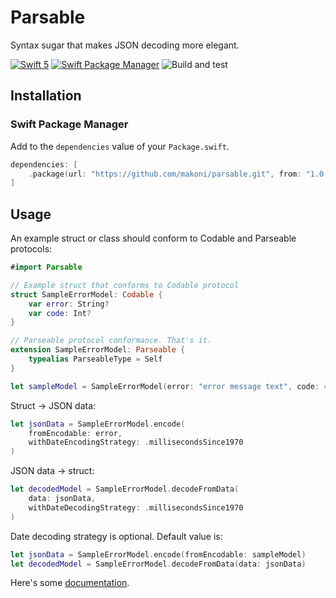 # Parsable

Syntax sugar that makes JSON decoding more elegant.

[![Swift 5](https://img.shields.io/badge/swift-5.5-orange.svg?style=flat)](http://swift.org) [![Swift Package Manager](https://img.shields.io/badge/SPM-compatible-4BC51D.svg?style=flat)](https://swift.org/package-manager/) ![Build and test](https://github.com/makoni/parsable/workflows/Build%20and%20test/badge.svg?branch=master)


## Installation

### Swift Package Manager

Add to the `dependencies` value of your `Package.swift`.

```swift
dependencies: [
    .package(url: "https://github.com/makoni/parsable.git", from: "1.0.0"),
]
```

## Usage

An example struct or class should conform to Codable and Parseable protocols:

```swift
#import Parsable

// Example struct that conforms to Codable protocol
struct SampleErrorModel: Codable {
    var error: String?
    var code: Int?
}

// Parseable protocol conformance. That's it.
extension SampleErrorModel: Parseable {
    typealias ParseableType = Self
}

let sampleModel = SampleErrorModel(error: "error message text", code: 404)
```

Struct -> JSON data:

```swift
let jsonData = SampleErrorModel.encode(
    fromEncodable: error, 
    withDateEncodingStrategy: .millisecondsSince1970
)
```

JSON data -> struct:

```swift
let decodedModel = SampleErrorModel.decodeFromData(
    data: jsonData,
    withDateDecodingStrategy: .millisecondsSince1970
)
```

Date decoding strategy is optional. Default value is:
```swift
let jsonData = SampleErrorModel.encode(fromEncodable: sampleModel)
let decodedModel = SampleErrorModel.decodeFromData(data: jsonData)
```

Here's some [documentation](https://spaceinbox.me/docs/parsable/documentation/parsable/).
